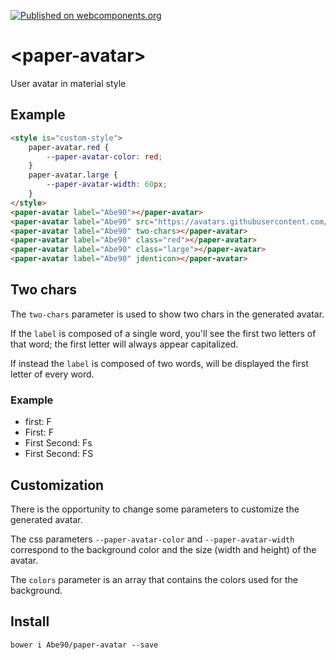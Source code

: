 [![Published on webcomponents.org](https://img.shields.io/badge/webcomponents.org-published-blue.svg)](https://www.webcomponents.org/element/Abe90/paper-avatar)

# \<paper-avatar\>

User avatar in material style

## Example

<!--
```
<custom-element-demo>
  <template>
    <link rel="import" href="paper-avatar.html">
    <next-code-block></next-code-block>
  </template>
</custom-element-demo>
```
-->
```html
<style is="custom-style">
	paper-avatar.red {
		--paper-avatar-color: red;
	}
	paper-avatar.large {
		--paper-avatar-width: 60px;
	}
</style>
<paper-avatar label="Abe90"></paper-avatar>
<paper-avatar label="Abe90" src="https://avatars.githubusercontent.com/u/4205629"></paper-avatar>
<paper-avatar label="Abe90" two-chars></paper-avatar>
<paper-avatar label="Abe90" class="red"></paper-avatar>
<paper-avatar label="Abe90" class="large"></paper-avatar>
<paper-avatar label="Abe90" jdenticon></paper-avatar>
```

## Two chars
The `two-chars` parameter is used to show two chars in the generated avatar.

If the `label` is composed of a single word, you'll see the first two letters of that word; the first letter will always appear capitalized.

If instead the `label` is composed of two words, will be displayed the first letter of every word.

### Example
- first: F
- First: F
- First Second: Fs
- First Second: FS



## Customization
There is the opportunity to change some parameters to customize the generated avatar.

The css parameters `--paper-avatar-color` and `--paper-avatar-width` correspond to the background color and the size (width and height) of the avatar.

The `colors` parameter is an array that contains the colors used for the background.


## Install

```
bower i Abe90/paper-avatar --save
```
